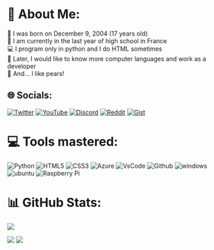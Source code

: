 # 💫 About Me:

🎂 I was born on December 9, 2004 (17 years old)<br>
🎒 I am currently in the last year of high school in France<br>
💻 I program only in python and I do HTML sometimes<br>
💭 Later, I would like to know more computer languages ​​and work as a developer<br>
🍐 And... I like pears!<br>

## 🌐 Socials:

[![Twitter](https://img.shields.io/badge/Twitter-%231DA1F2.svg?logo=Twitter&logoColor=white)](https://twitter.com/robipoire)
[![YouTube](https://img.shields.io/badge/YouTube-%23FF0000.svg?logo=YouTube&logoColor=white)](https://youtube.com/c/robipoire)
[![Discord](https://img.shields.io/badge/Discord-%237289DA.svg?logo=Discord&logoColor=white)](https://discord.com/users/411492505024987148)
[![Reddit](https://img.shields.io/badge/Reddit-%23FF4500.svg?logo=Reddit&logoColor=white)](https://reddit.com/u/robipoire)
[![Gist](https://img.shields.io/badge/Gist-%23121011.svg?logo=GitHub&logoColor=white)](https://gist.github.com/robipoire)

# 💻 Tools mastered:

![Python](https://img.shields.io/badge/python-3670A0?style=for-the-badge&logo=python&logoColor=ffdd54)
![HTML5](https://img.shields.io/badge/html5-%23E34F26.svg?style=for-the-badge&logo=html5&logoColor=white)
![CSS3](https://img.shields.io/badge/css3-%231572B6.svg?style=for-the-badge&logo=css3&logoColor=white)
![Azure](https://img.shields.io/badge/-Azure-0089D6?style=for-the-badge&logo=Microsoft-Azure&logoColor=white)
![VsCode](https://img.shields.io/badge/-VSCode-007ACC?style=for-the-badge&logo=Visual-Studio-Code&logoColor=white)
![Github](https://img.shields.io/badge/-Github-181717?style=for-the-badge&logo=Github&logoColor=white)
![windows](https://img.shields.io/badge/-Windows-0078D6?style=for-the-badge&logo=Windows&logoColor=white)
![ubuntu](https://img.shields.io/badge/-Ubuntu-E95420?style=for-the-badge&logo=Ubuntu&logoColor=white)
![Raspberry Pi](https://img.shields.io/badge/-RaspberryPi-C51A4A?style=for-the-badge&logo=Raspberry-Pi)

# 📊 GitHub Stats:

![](https://github-profile-summary-cards.vercel.app/api/cards/profile-details?username=RobiPoire&theme=github_dark)


![](http://github-profile-summary-cards.vercel.app/api/cards/stats?username=robipoire&theme=github_dark)  ![](https://github-profile-summary-cards.vercel.app/api/cards/productive-time?username=RobiPoire&theme=github_dark)
